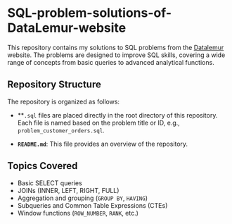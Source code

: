 # SQL-problem-solutions-of-DataLemur-website

This repository contains my solutions to SQL problems from the [Datalemur](https://datalemur.com/questions?category=SQL) website. The problems are designed to improve SQL skills, covering a wide range of concepts from basic queries to advanced analytical functions.

## Repository Structure

The repository is organized as follows:

- **`.sql` files are placed directly in the root directory of this repository.  
Each file is named based on the problem title or ID, e.g., `problem_customer_orders.sql`.

- **`README.md`**: This file provides an overview of the repository.

## Topics Covered

- Basic SELECT queries  
- JOINs (INNER, LEFT, RIGHT, FULL)  
- Aggregation and grouping (`GROUP BY`, `HAVING`)  
- Subqueries and Common Table Expressions (CTEs)  
- Window functions (`ROW_NUMBER`, `RANK`, etc.)
